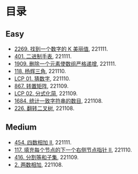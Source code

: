 # 目录

## Easy
- [2269. 找到一个数字的 K 美丽值](https://github.com/Aldenhovel/i-love-coding/blob/main/easy/2269.md), 221111.
- [401. 二进制手表](https://github.com/Aldenhovel/i-love-coding/blob/main/easy/401.md), 221111.
- [1909. 删除一个元素使数组严格递增](https://github.com/Aldenhovel/i-love-coding/blob/main/easy/1909.md), 221111.
- [118. 杨辉三角](https://github.com/Aldenhovel/i-love-coding/blob/main/easy/118.md), 221110.
- [LCP 01. 猜数字](https://github.com/Aldenhovel/i-love-coding/blob/main/easy/LCP01.md), 221110.
- [867. 转置矩阵](https://github.com/Aldenhovel/i-love-coding/blob/main/easy/867.md), 221109.
- [LCP 02. 分式化简](https://github.com/Aldenhovel/i-love-coding/blob/main/easy/LCP02.md), 221109.
- [1684. 统计一致字符串的数目](https://github.com/Aldenhovel/i-love-coding/blob/main/easy/1684.md), 221108.
- [226. 翻转二叉树](https://github.com/Aldenhovel/i-love-coding/blob/main/easy/226.md), 221108.

## Medium
- [454. 四数相加 II](https://github.com/Aldenhovel/i-love-coding/blob/main/medium/454.md), 221111.
- [117. 填充每个节点的下一个右侧节点指针 II](https://github.com/Aldenhovel/i-love-coding/blob/main/medium/117.md), 221110.
- [416. 分割等和子集](https://github.com/Aldenhovel/i-love-coding/blob/main/medium/416.md), 221109.
- [2. 两数相加](https://github.com/Aldenhovel/i-love-coding/blob/main/medium/2.md), 221108.

